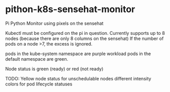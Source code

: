 # pithon-k8s-sensehat-monitor
Pi Python Monitor using pixels on the sensehat

Kubectl must be configured on the pi in question.
Currently supports up to 8 nodes (because there are only 8 columns on the sensehat)
If the number of pods on a node >7, the excess is ignored.

pods in the kube-system namespace are purple
workload pods in the default namespace are green.

Node status is green (ready) or red (not ready)

TODO:
  Yellow node status for unschedulable nodes
  different intensity colors for pod lifecycle statuses
